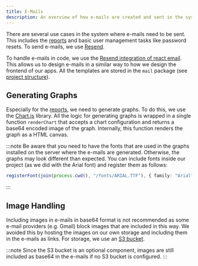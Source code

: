 ```yaml
---
title: E-Mails
description: An overview of how e-mails are created and sent in the system.
---
```


There are several use cases in the system where e-mails need to be sent. This includes the [reports](/web/reports) and basic user management tasks like password resets. To send e-mails, we use [Resend](https://resend.com/).

To handle e-mails in code, we use the [Resend integration of react email](https://react.email/docs/integrations/resend). This allows us to design e-mails in a similar way to how we design the frontend of our apps. All the templates are stored in the `mail` package (see [project structure](/general/mono-repo#structure)).

## Generating Graphs

Especially for the [reports](/web/reports), we need to generate graphs. To do this, we use the [Chart.js](https://www.chartjs.org/) library. All the logic for generating graphs is wrapped in a single function `renderChart` that accepts a chart configuration and returns a base64 encoded image of the graph. Internally, this function renders the graph as a HTML canvas.

:::note
Be aware that you need to have the fonts that are used in the graphs installed on the server where the e-mails are generated. Otherwise, the graphs may look different than expected. You can include fonts inside our project (as we did with the Arial font) and register them as follows:

```ts
registerFont(join(process.cwd(), "/fonts/ARIAL.TTF"), { family: "Arial" });
```
:::

## Image Handling

Including images in e-mails in base64 format is not recommended as some e-mail providers (e.g. Gmail) block images that are included in this way. We avoided this by hosting the images on our own storage and including them in the e-mails as links. For storage, we use an [S3 bucket](/general/architecture#dependencies-between-components).

:::note
Since the S3 bucket is an optional component, images are still included as base64 in the e-mails if no S3 bucket is configured.
:::